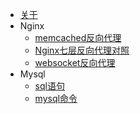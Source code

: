 <!-- docs/_sidebar.md -->

* [关于](/)
* Nginx
  * [memcached反向代理](Nginx/memcached反向代理.md)
  * [Nginx七层反向代理对照](Nginx/Nginx七层反向代理对照.md)
  * [websocket反向代理](Nginx/websocket反向代理.md)
* Mysql
  * [sql语句](mysql/sql语句.md)
  * [mysql命令](mysql/mysql命令.md)


